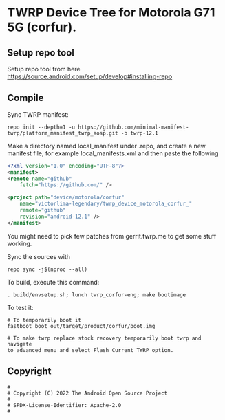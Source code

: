 # TWRP Device Tree for Motorola G71 5G (corfur).

## Setup repo tool
Setup repo tool from here https://source.android.com/setup/develop#installing-repo

## Compile

Sync TWRP manifest:

```
repo init --depth=1 -u https://github.com/minimal-manifest-twrp/platform_manifest_twrp_aosp.git -b twrp-12.1
```

Make a directory named local_manifest under .repo, and create a new manifest file, for example local_manifests.xml
and then paste the following

```xml
<?xml version="1.0" encoding="UTF-8"?>
<manifest>
<remote name="github"
	fetch="https://github.com/" />

<project path="device/motorola/corfur"
	name="victorlima-legendary/twrp_device_motorola_corfur_"
	remote="github"
	revision="android-12.1" />
</manifest>
```
You might need to pick few patches from gerrit.twrp.me to get some stuff working.

Sync the sources with

```
repo sync -j$(nproc --all)
```

To build, execute this command:

```
. build/envsetup.sh; lunch twrp_corfur-eng; make bootimage
```

To test it:

```
# To temporarily boot it
fastboot boot out/target/product/corfur/boot.img 

# To make twrp replace stock recovery temporarily boot twrp and navigate
to advanced menu and select Flash Current TWRP option.
```

## Copyright

```
#
# Copyright (C) 2022 The Android Open Source Project
#
# SPDX-License-Identifier: Apache-2.0
#
